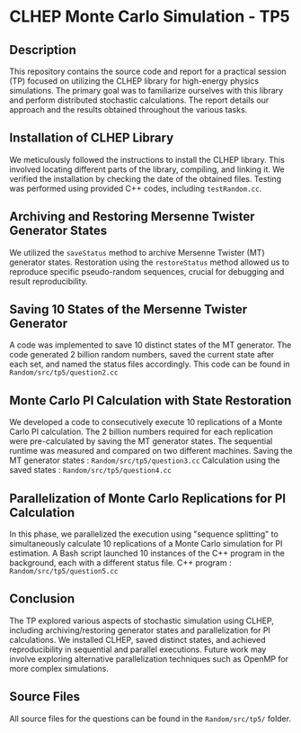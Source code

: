 # CLHEP Monte Carlo Simulation - TP5

## Description

This repository contains the source code and report for a practical session (TP) focused on utilizing the CLHEP library for high-energy physics simulations. The primary goal was to familiarize ourselves with this library and perform distributed stochastic calculations. The report details our approach and the results obtained throughout the various tasks.

## Installation of CLHEP Library

We meticulously followed the instructions to install the CLHEP library. This involved locating different parts of the library, compiling, and linking it. We verified the installation by checking the date of the obtained files. Testing was performed using provided C++ codes, including `testRandom.cc`.

## Archiving and Restoring Mersenne Twister Generator States

We utilized the `saveStatus` method to archive Mersenne Twister (MT) generator states. Restoration using the `restoreStatus` method allowed us to reproduce specific pseudo-random sequences, crucial for debugging and result reproducibility.

## Saving 10 States of the Mersenne Twister Generator

A code was implemented to save 10 distinct states of the MT generator. The code generated 2 billion random numbers, saved the current state after each set, and named the status files accordingly.
This code can be found in `Random/src/tp5/question2.cc`

## Monte Carlo PI Calculation with State Restoration

We developed a code to consecutively execute 10 replications of a Monte Carlo PI calculation. The 2 billion numbers required for each replication were pre-calculated by saving the MT generator states. The sequential runtime was measured and compared on two different machines.
Saving the MT generator states : `Random/src/tp5/question3.cc`
Calculation using the saved states : `Random/src/tp5/question4.cc`

## Parallelization of Monte Carlo Replications for PI Calculation

In this phase, we parallelized the execution using "sequence splitting" to simultaneously calculate 10 replications of a Monte Carlo simulation for PI estimation. A Bash script launched 10 instances of the C++ program in the background, each with a different status file.
C++ program : `Random/src/tp5/question5.cc`

## Conclusion

The TP explored various aspects of stochastic simulation using CLHEP, including archiving/restoring generator states and parallelization for PI calculations. We installed CLHEP, saved distinct states, and achieved reproducibility in sequential and parallel executions. Future work may involve exploring alternative parallelization techniques such as OpenMP for more complex simulations.

## Source Files

All source files for the questions can be found in the `Random/src/tp5/` folder.
